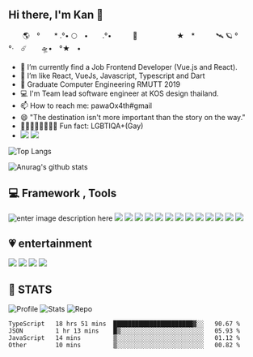 ## Hi there, I'm Kan 👋

　　🌎　°　　* .°• 🌕　•　　.°•　　　🚀 　　
　　　★　*　　　🛰 🪐 °　　　　　°·　☄️　　🛸•　°★　•

- 🔭 I’m currently find a Job Frontend Developer (Vue.js and React).
- 🌱 I’m like React, VueJs, Javascript, Typescript and Dart 
- 💬 Graduate Computer Engineering RMUTT 2019
- 💻 I'm Team lead software engineer at KOS design thailand.
- 📫 How to reach me: pawaOx4th#gmail
- 😄 "The destination isn't more important than the story on the way."
- 🏳️‍🌈🏳️‍🌈🏳️‍🌈🏳️‍🌈 Fun fact: LGBTIQA+(Gay)
- ![](https://img.shields.io/badge/Apple-MacBook_Pro_2019-999999?style=flat-square&logo=apple&logoColor=white)
<a href="https://github.com/PawaOx4th"><img src="https://img.shields.io/badge/PawaOx4th-181717?style=flat&logo=github&logoColor=ffffff"></a>


![Top Langs](https://github-readme-stats.vercel.app/api/top-langs/?username=PawaOx4th&layout=compact)

![Anurag's github stats](https://github-readme-stats.vercel.app/api?username=PawaOx4th&show_icons=true&theme=Include)




##  💻 Framework , Tools

![enter image description here](https://img.shields.io/badge/Vue-3.0.0-000000?style=flat-square&logo=vue.js&logoColor=ffffff&labelColor=47A248) ![](https://img.shields.io/badge/nuxt-2.5.0-00C58E?style=flat&logo=nuxt.js&labelColor=000000) ![](https://img.shields.io/badge/Javascript-F7DF1E?style=flat&logo=JavaScript&labelColor=000000) ![](https://img.shields.io/badge/-ReactJs-61DAFB?logo=react&logoColor=white&style=flat) ![](https://img.shields.io/badge/-NEXT.JS-61DAFB?logo=Next.js&logoColor=white&style=for-the-badge&&color=black) ![](https://img.shields.io/badge/TypeScript-007ACC?logo=typescript&logoColor=white&style=flat-square)
![](https://img.shields.io/badge/Sass-CC6699?style=flat-square&logo=sass&logoColor=white)
![](https://img.shields.io/badge/Dart-0175C2?style=flat-square&logo=dart&logoColor=white)
![](https://img.shields.io/badge/Tailwind_CSS-38B2AC?style=flat-square&logo=tailwind-css&logoColor=white)
![](https://img.shields.io/badge/styled--components-DB7093?style=flat-square&logo=styled-components&logoColor=white)
![](https://img.shields.io/badge/Flutter-02569B?style=flat-squar&logo=flutter&logoColor=white)
![](https://img.shields.io/badge/MongoDB-4EA94B?style=flat-square&logo=mongodb&logoColor=white)
![](https://img.shields.io/badge/Netlify-00C7B7?style=flat-square&logo=netlify&logoColor=white)
![](https://img.shields.io/badge/Digital%20ocean-white?logo=DigitalOcean&logoColor=#0081FF&style=flat-square)

##  💗 entertainment
![](https://img.shields.io/badge/Spotify-1ED760?&style=for-the-badge&logo=spotify&logoColor=white&link=https://open.spotify.com/user/21aue6mmncujyv6itt6jji5ra?si=2e4a428d3b9141fd)
![](https://img.shields.io/badge/YouTube-FF0000?style=for-the-badge&logo=youtube&logoColor=white)
![](https://img.shields.io/badge/NETFLIX-E50914?style=for-the-badge&logo=Netflix&logoColor=white)
![](https://img.shields.io/badge/Apple%20TV-black?style=for-the-badge&logo=Apple-TV&logoColor=white)


## 📝 STATS
![Profile](https://github-profile-summary-cards.vercel.app/api/cards/profile-details?username=PawaOx4th&theme=monokai)
![Stats](https://github-profile-summary-cards.vercel.app/api/cards/stats?username=PawaOx4th&theme=monokai)
![Repo](https://github-profile-summary-cards.vercel.app/api/cards/repos-per-language?username=PawaOx4th&theme=monokai)


<!--START_SECTION:waka-->

```text
TypeScript   18 hrs 51 mins  ██████████████████████▓░░   90.67 %
JSON         1 hr 13 mins    █▒░░░░░░░░░░░░░░░░░░░░░░░   05.93 %
JavaScript   14 mins         ▒░░░░░░░░░░░░░░░░░░░░░░░░   01.12 %
Other        10 mins         ▒░░░░░░░░░░░░░░░░░░░░░░░░   00.82 %
```

<!--END_SECTION:waka-->
